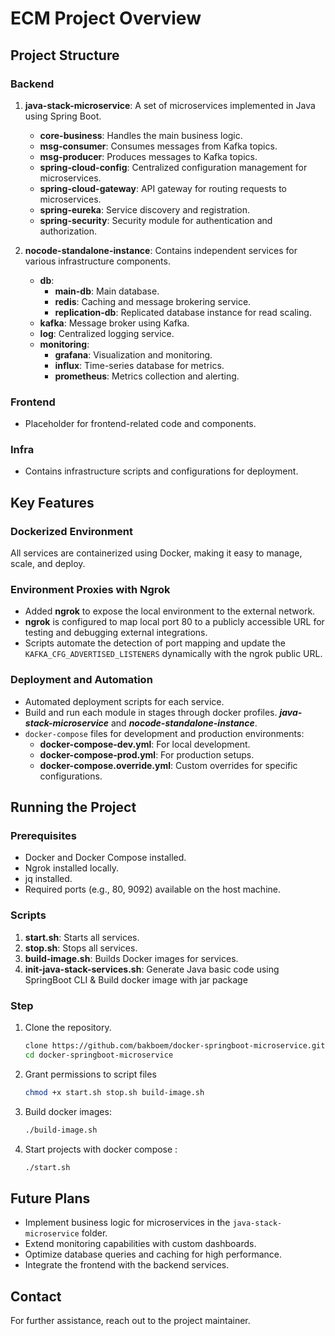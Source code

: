 # ECM Project Overview

## Project Structure

### Backend

1. **java-stack-microservice**: A set of microservices implemented in Java using Spring Boot.

   - **core-business**: Handles the main business logic.
   - **msg-consumer**: Consumes messages from Kafka topics.
   - **msg-producer**: Produces messages to Kafka topics.
   - **spring-cloud-config**: Centralized configuration management for microservices.
   - **spring-cloud-gateway**: API gateway for routing requests to microservices.
   - **spring-eureka**: Service discovery and registration.
   - **spring-security**: Security module for authentication and authorization.

2. **nocode-standalone-instance**: Contains independent services for various infrastructure components.

   - **db**:
     - **main-db**: Main database.
     - **redis**: Caching and message brokering service.
     - **replication-db**: Replicated database instance for read scaling.
   - **kafka**: Message broker using Kafka.
   - **log**: Centralized logging service.
   - **monitoring**:
     - **grafana**: Visualization and monitoring.
     - **influx**: Time-series database for metrics.
     - **prometheus**: Metrics collection and alerting.

### Frontend

- Placeholder for frontend-related code and components.

### Infra

- Contains infrastructure scripts and configurations for deployment.

## Key Features

### Dockerized Environment

All services are containerized using Docker, making it easy to manage, scale, and deploy.

### Environment Proxies with Ngrok

- Added **ngrok** to expose the local environment to the external network.
- **ngrok** is configured to map local port 80 to a publicly accessible URL for testing and debugging external integrations.
- Scripts automate the detection of port mapping and update the `KAFKA_CFG_ADVERTISED_LISTENERS` dynamically with the ngrok public URL.

### Deployment and Automation

- Automated deployment scripts for each service.
- Build and run each module in stages through docker profiles. ***java-stack-microservice*** and   ***nocode-standalone-instance***.
- `docker-compose` files for development and production environments:
  - **docker-compose-dev.yml**: For local development.
  - **docker-compose-prod.yml**: For production setups.
  - **docker-compose.override.yml**: Custom overrides for specific configurations.

## Running the Project

### Prerequisites

- Docker and Docker Compose installed.
- Ngrok installed locally.
- jq installed.
- Required ports (e.g., 80, 9092) available on the host machine.


### Scripts

1. **start.sh**: Starts all services.
2. **stop.sh**: Stops all services.
3. **build-image.sh**: Builds Docker images for services.
4. **init-java-stack-services.sh**: Generate Java basic code using SpringBoot CLI & Build docker image with jar package

### Step

1. Clone the repository.
   ```bash
   clone https://github.com/bakboem/docker-springboot-microservice.git
   cd docker-springboot-microservice
   ```
2. Grant permissions to script files
   ```bash
   chmod +x start.sh stop.sh build-image.sh
   ```
3. Build docker images:
   ```bash
   ./build-image.sh
   ```
4. Start projects with docker compose :
   ```bash
   ./start.sh
   ```


## Future Plans

- Implement business logic for microservices in the `java-stack-microservice` folder.
- Extend monitoring capabilities with custom dashboards.
- Optimize database queries and caching for high performance.
- Integrate the frontend with the backend services.

## Contact

For further assistance, reach out to the project maintainer.
